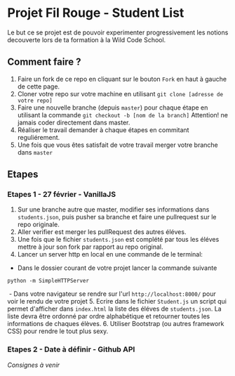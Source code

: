 # Projet Fil Rouge - Student List

Le but ce se projet est de pouvoir experimenter progressivement les notions decouverte lors de ta formation à la Wild Code School.

## Comment faire ?

1. Faire un fork de ce repo en cliquant sur le bouton `Fork` en haut à gauche de cette page.
2. Cloner votre repo sur votre machine en utilisant `git clone [adresse de votre repo]`
3. Faire une nouvelle branche (depuis `master`) pour chaque étape en utilisant la commande `git checkout -b [nom de la branch]` Attention! ne jamais coder directement dans master.
4. Réaliser le travail demander à chaque étapes en commitant reguliérement.
5. Une fois que vous êtes satisfait de votre travail merger votre branche dans `master`

## Etapes

### Etapes 1 - 27 février - VanillaJS

1. Sur une branche autre que master, modifier ses informations dans `students.json`, puis pusher sa branche et faire une pullrequest sur le repo originale.
2. Aller verifier est merger les pullRequest des autres éléves.
3. Une fois que le fichier `students.json` est complété par tous les éléves mettre à jour son fork par rapport au repo original.
4. Lancer un server http en local en une commande de le terminal:

  - Dans le dossier courant de votre projet lancer la commande suivante

  ```
  python -m SimpleHTTPServer
  ```
  - Dans votre navigateur se rendre sur l'url `http://localhost:8000/` pour voir le rendu de votre projet
5. Ecrire dans le fichier `Student.js` un script qui permet d'afficher dans `index.html` la liste des éléves de `students.json`. La liste devra être ordonné par ordre alphabétique et retourner toutes les informations de chaques élèves.
6. Utiliser Bootstrap (ou autres framework CSS) pour rendre le tout plus sexy.

### Etapes 2 - Date à définir - Github API

*Consignes à venir* 
